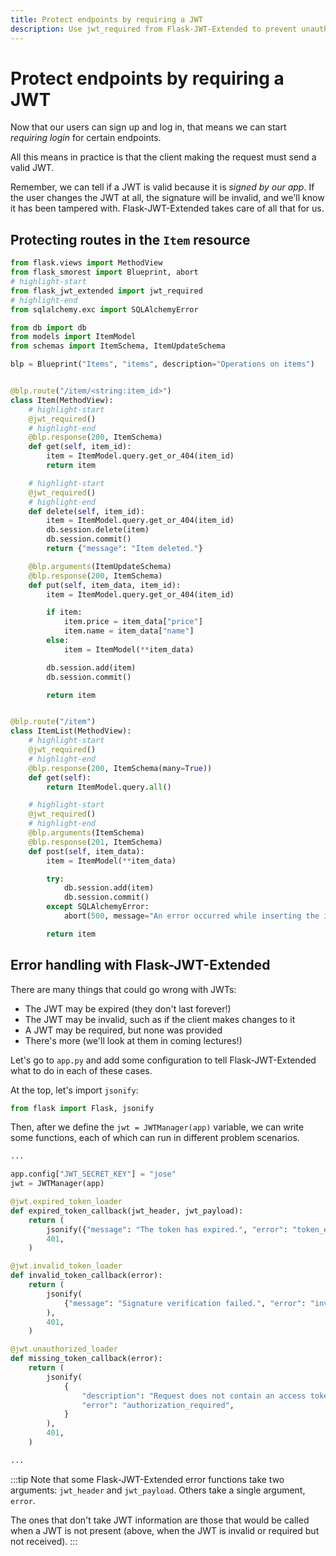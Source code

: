 ```yaml
---
title: Protect endpoints by requiring a JWT
description: Use jwt_required from Flask-JWT-Extended to prevent unauthorised users from making requests to certain endpoints in a REST API.
---
```


# Protect endpoints by requiring a JWT

Now that our users can sign up and log in, that means we can start _requiring login_ for certain endpoints.

All this means in practice is that the client making the request must send a valid JWT.

Remember, we can tell if a JWT is valid because it is _signed by our app_. If the user changes the JWT at all, the signature will be invalid, and we'll know it has been tampered with. Flask-JWT-Extended takes care of all that for us.

## Protecting routes in the `Item` resource

```python title="resources/item.py"
from flask.views import MethodView
from flask_smorest import Blueprint, abort
# highlight-start
from flask_jwt_extended import jwt_required
# highlight-end
from sqlalchemy.exc import SQLAlchemyError

from db import db
from models import ItemModel
from schemas import ItemSchema, ItemUpdateSchema

blp = Blueprint("Items", "items", description="Operations on items")


@blp.route("/item/<string:item_id>")
class Item(MethodView):
    # highlight-start
    @jwt_required()
    # highlight-end
    @blp.response(200, ItemSchema)
    def get(self, item_id):
        item = ItemModel.query.get_or_404(item_id)
        return item

    # highlight-start
    @jwt_required()
    # highlight-end
    def delete(self, item_id):
        item = ItemModel.query.get_or_404(item_id)
        db.session.delete(item)
        db.session.commit()
        return {"message": "Item deleted."}

    @blp.arguments(ItemUpdateSchema)
    @blp.response(200, ItemSchema)
    def put(self, item_data, item_id):
        item = ItemModel.query.get_or_404(item_id)

        if item:
            item.price = item_data["price"]
            item.name = item_data["name"]
        else:
            item = ItemModel(**item_data)

        db.session.add(item)
        db.session.commit()

        return item


@blp.route("/item")
class ItemList(MethodView):
    # highlight-start
    @jwt_required()
    # highlight-end
    @blp.response(200, ItemSchema(many=True))
    def get(self):
        return ItemModel.query.all()

    # highlight-start
    @jwt_required()
    # highlight-end
    @blp.arguments(ItemSchema)
    @blp.response(201, ItemSchema)
    def post(self, item_data):
        item = ItemModel(**item_data)

        try:
            db.session.add(item)
            db.session.commit()
        except SQLAlchemyError:
            abort(500, message="An error occurred while inserting the item.")

        return item
```

## Error handling with Flask-JWT-Extended

There are many things that could go wrong with JWTs:

- The JWT may be expired (they don't last forever!)
- The JWT may be invalid, such as if the client makes changes to it
- A JWT may be required, but none was provided
- There's more (we'll look at them in coming lectures!)

Let's go to `app.py` and add some configuration to tell Flask-JWT-Extended what to do in each of these cases.

At the top, let's import `jsonify`:

```python title="app.py"
from flask import Flask, jsonify
```

Then, after we define the `jwt = JWTManager(app)` variable, we can write some functions, each of which can run in different problem scenarios.

```python title="app.py"
...

app.config["JWT_SECRET_KEY"] = "jose"
jwt = JWTManager(app)

@jwt.expired_token_loader
def expired_token_callback(jwt_header, jwt_payload):
    return (
        jsonify({"message": "The token has expired.", "error": "token_expired"}),
        401,
    )

@jwt.invalid_token_loader
def invalid_token_callback(error):
    return (
        jsonify(
            {"message": "Signature verification failed.", "error": "invalid_token"}
        ),
        401,
    )

@jwt.unauthorized_loader
def missing_token_callback(error):
    return (
        jsonify(
            {
                "description": "Request does not contain an access token.",
                "error": "authorization_required",
            }
        ),
        401,
    )

...
```

:::tip
Note that some Flask-JWT-Extended error functions take two arguments: `jwt_header` and `jwt_payload`. Others take a single argument, `error`.

The ones that don't take JWT information are those that would be called when a JWT is not present (above, when the JWT is invalid or required but not received).
:::